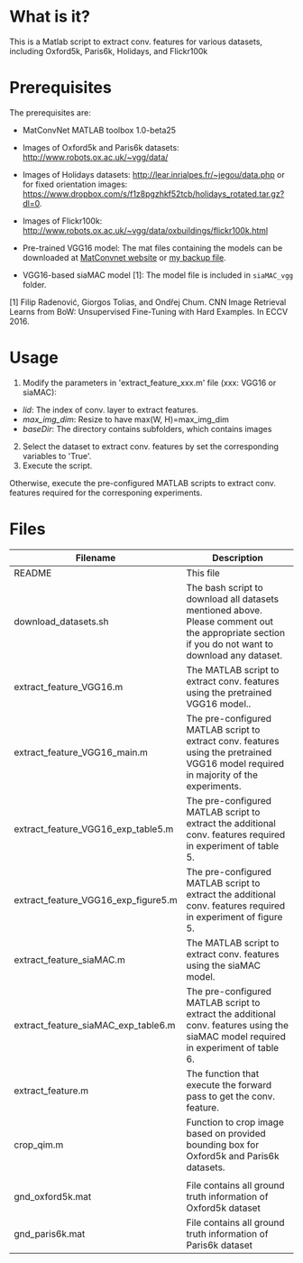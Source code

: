 What is it?
===========

This is a Matlab script to extract conv. features for various datasets, 
including Oxford5k, Paris6k, Holidays, and Flickr100k

Prerequisites
=============

The prerequisites are:
* MatConvNet MATLAB toolbox 1.0-beta25

* Images of Oxford5k and Paris6k datasets: http://www.robots.ox.ac.uk/~vgg/data/
* Images of Holidays datasets: http://lear.inrialpes.fr/~jegou/data.php or for fixed orientation images: https://www.dropbox.com/s/f1z8pgzhkf52tcb/holidays_rotated.tar.gz?dl=0.
* Images of Flickr100k: http://www.robots.ox.ac.uk/~vgg/data/oxbuildings/flickr100k.html

* Pre-trained VGG16 model: The mat files containing the models can be downloaded at [MatConvnet website](http://www.vlfeat.org/matconvnet/pretrained/) or [my backup file](https://www.mediafire.com/file/rx1liu6xl4ii9l0/imagenet-vgg-verydeep-16.mat).

* VGG16-based siaMAC model [1]: The model file is included in `siaMAC_vgg` folder.

[1] Filip Radenović, Giorgos Tolias, and Ondřej Chum. CNN Image Retrieval Learns from BoW: Unsupervised Fine-Tuning with Hard Examples. In ECCV 2016.

Usage
=============
1. Modify the parameters in 'extract_feature_xxx.m' file (xxx: VGG16 or siaMAC):
* *lid*:          The index of conv. layer to extract features.
* *max_img_dim*:  Resize to have max(W, H)=max_img_dim
* *baseDir*:      The directory contains subfolders, which contains images
2. Select the dataset to extract conv. features by set the corresponding variables to 'True'.
3. Execute the script.

Otherwise, execute the pre-configured MATLAB scripts to extract conv. features required for the corresponing experiments.


Files
==============
|Filename|Description|
|---|---|
|README   |                   This file|
|download_datasets.sh |       The bash script to download all datasets mentioned above. Please comment out the appropriate section if you do not want to download any dataset.
|extract_feature_VGG16.m | The MATLAB script to extract conv. features using the pretrained VGG16 model.. |
|extract_feature_VGG16_main.m | The pre-configured MATLAB script to extract conv. features using the pretrained VGG16 model required in majority of the experiments. |
|extract_feature_VGG16_exp_table5.m | The pre-configured MATLAB script to extract the additional conv. features required in experiment of table 5. |
|extract_feature_VGG16_exp_figure5.m | The pre-configured MATLAB script to extract the additional conv. features required in experiment of figure 5. |
|extract_feature_siaMAC.m | The MATLAB script to extract conv. features using the siaMAC model. |
|extract_feature_siaMAC_exp_table6.m| The pre-configured MATLAB script to extract the additional conv. features using the siaMAC model required in experiment of table 6. |
|extract_feature.m|           The function that execute the forward pass to get the conv. feature.|
|crop_qim.m        |          Function to crop image based on provided bounding box for Oxford5k and Paris6k datasets.|
|||
|gnd_oxford5k.mat    |        File contains all ground truth information of Oxford5k dataset|
|gnd_paris6k.mat      |       File contains all ground truth information of Paris6k dataset|